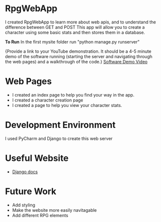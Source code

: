 # RpgWebApp
I created RpgWebApp to learn more about web apis, and to understand the difference between GET and POST
This app will allow you to create a character using some basic stats and then stores them in a database.

**To Run**
In the first mysite folder run "python manage.py runserver"

{Provide a link to your YouTube demonstration.  It should be a 4-5 minute demo of the software running (starting the server and navigating through the web pages) and a walkthrough of the code.}
[Software Demo Video](http://youtube.link.goes.here)

# Web Pages
* I created an index page to help you find your way in the app.
* I created a character creation page
* I created a page to help you view your character stats.

# Development Environment
I used PyCharm and Django to create this web server

# Useful Website
* [Django docs](https://docs.djangoproject.com/en/3.2/intro/tutorial02/#activating-models)

# Future Work
* Add styling
* Make the website more easily navitagable
* Add different RPG elements
